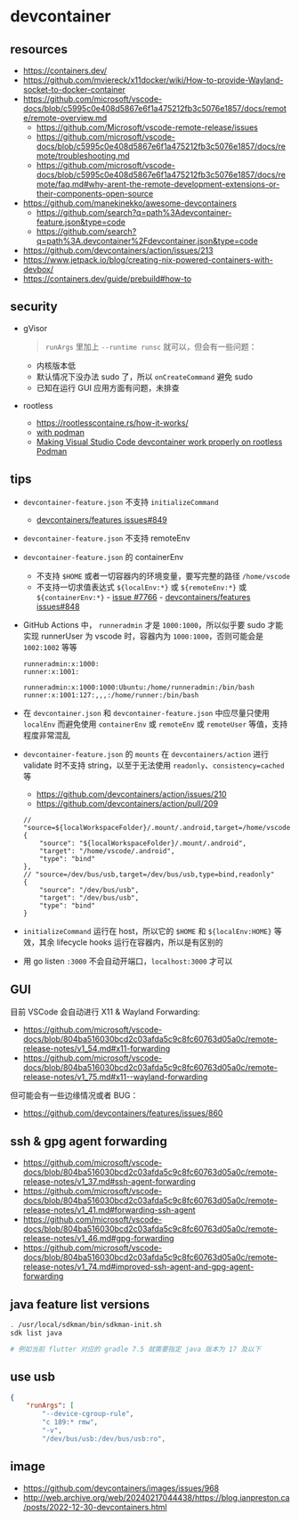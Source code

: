 # devcontainer

## resources

- https://containers.dev/
- https://github.com/mviereck/x11docker/wiki/How-to-provide-Wayland-socket-to-docker-container
- https://github.com/microsoft/vscode-docs/blob/c5995c0e408d5867e6f1a475212fb3c5076e1857/docs/remote/remote-overview.md
  - https://github.com/Microsoft/vscode-remote-release/issues
  - https://github.com/microsoft/vscode-docs/blob/c5995c0e408d5867e6f1a475212fb3c5076e1857/docs/remote/troubleshooting.md
  - https://github.com/microsoft/vscode-docs/blob/c5995c0e408d5867e6f1a475212fb3c5076e1857/docs/remote/faq.md#why-arent-the-remote-development-extensions-or-their-components-open-source
- https://github.com/manekinekko/awesome-devcontainers
  - https://github.com/search?q=path%3Adevcontainer-feature.json&type=code
  - https://github.com/search?q=path%3A.devcontainer%2Fdevcontainer.json&type=code
- https://github.com/devcontainers/action/issues/213
- https://www.jetpack.io/blog/creating-nix-powered-containers-with-devbox/
- https://containers.dev/guide/prebuild#how-to

## security

- gVisor

  > `runArgs` 里加上 `--runtime runsc` 就可以，但会有一些问题：

  - 内核版本低
  - 默认情况下没办法 sudo 了，所以 `onCreateCommand` 避免 sudo
  - 已知在运行 GUI 应用方面有问题，未排查

- rootless
  - https://rootlesscontaine.rs/how-it-works/
  - [with podman](https://github.com/microsoft/vscode-docs/blob/c5995c0e408d5867e6f1a475212fb3c5076e1857/remote/advancedcontainers/docker-options.md#podman)
  - [Making Visual Studio Code devcontainer work properly on rootless Podman](https://web.archive.org/web/20230924063548/https://medium.com/@guillem.riera/making-visual-studio-code-devcontainer-work-properly-on-rootless-podman-8d9ddc368b30)

## tips

- `devcontainer-feature.json` 不支持 `initializeCommand`

  - [devcontainers/features issues#849](https://github.com/devcontainers/features/issues/849)

- `devcontainer-feature.json` 不支持 remoteEnv
- `devcontainer-feature.json` 的 containerEnv

  - 不支持 `$HOME` 或者一切容器内的环境变量，要写完整的路径 `/home/vscode`
  - 不支持一切求值表达式 `${localEnv:*}` 或 `${remoteEnv:*}` 或 `${containerEnv:*}` - [issue #7766](https://github.com/microsoft/vscode-remote-release/issues/7766) - [devcontainers/features issues#848](https://github.com/devcontainers/features/issues/848)

- GitHub Actions 中， `runneradmin` 才是 `1000:1000`，所以似乎要 sudo 才能实现 runnerUser 为 vscode 时，容器内为 `1000:1000`，否则可能会是 `1002:1002` 等等

  ```
  runneradmin:x:1000:
  runner:x:1001:

  runneradmin:x:1000:1000:Ubuntu:/home/runneradmin:/bin/bash
  runner:x:1001:127:,,,:/home/runner:/bin/bash
  ```

- 在 `devcontainer.json` 和 `devcontainer-feature.json` 中应尽量只使用 `localEnv` 而避免使用 `containerEnv` 或 `remoteEnv` 或 `remoteUser` 等值，支持程度非常混乱

- `devcontainer-feature.json` 的 `mounts` 在 `devcontainers/action` 进行 validate 时不支持 string，以至于无法使用 `readonly`、`consistency=cached` 等

  - https://github.com/devcontainers/action/issues/210
  - https://github.com/devcontainers/action/pull/209

  ```jsonc
  // "source=${localWorkspaceFolder}/.mount/.android,target=/home/vscode/.android,type=bind,consistency=cached",
  {
      "source": "${localWorkspaceFolder}/.mount/.android",
      "target": "/home/vscode/.android",
      "type": "bind"
  },
  // "source=/dev/bus/usb,target=/dev/bus/usb,type=bind,readonly"
  {
      "source": "/dev/bus/usb",
      "target": "/dev/bus/usb",
      "type": "bind"
  }
  ```

- `initializeCommand` 运行在 host，所以它的 `$HOME` 和 `${localEnv:HOME}` 等效，其余 lifecycle hooks 运行在容器内，所以是有区别的

- 用 go listen `:3000` 不会自动开端口，`localhost:3000` 才可以

## GUI

目前 VSCode 会自动进行 X11 & Wayland Forwarding:

- https://github.com/microsoft/vscode-docs/blob/804ba516030bcd2c03afda5c9c8fc60763d05a0c/remote-release-notes/v1_54.md#x11-forwarding
- https://github.com/microsoft/vscode-docs/blob/804ba516030bcd2c03afda5c9c8fc60763d05a0c/remote-release-notes/v1_75.md#x11--wayland-forwarding

但可能会有一些边缘情况或者 BUG：

- https://github.com/devcontainers/features/issues/860

## ssh & gpg agent forwarding

- https://github.com/microsoft/vscode-docs/blob/804ba516030bcd2c03afda5c9c8fc60763d05a0c/remote-release-notes/v1_37.md#ssh-agent-forwarding
- https://github.com/microsoft/vscode-docs/blob/804ba516030bcd2c03afda5c9c8fc60763d05a0c/remote-release-notes/v1_41.md#forwarding-ssh-agent
- https://github.com/microsoft/vscode-docs/blob/804ba516030bcd2c03afda5c9c8fc60763d05a0c/remote-release-notes/v1_46.md#gpg-forwarding
- https://github.com/microsoft/vscode-docs/blob/804ba516030bcd2c03afda5c9c8fc60763d05a0c/remote-release-notes/v1_74.md#improved-ssh-agent-and-gpg-agent-forwarding

## java feature list versions

```sh
. /usr/local/sdkman/bin/sdkman-init.sh
sdk list java

# 例如当前 flutter 对应的 gradle 7.5 就需要指定 java 版本为 17 及以下
```

## use usb

```json
{
    "runArgs": [
        "--device-cgroup-rule",
        "c 189:* rmw",
        "-v",
        "/dev/bus/usb:/dev/bus/usb:ro",
```

## image

- https://github.com/devcontainers/images/issues/968
- http://web.archive.org/web/20240217044438/https://blog.ianpreston.ca/posts/2022-12-30-devcontainers.html

